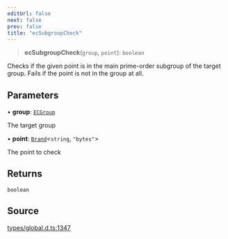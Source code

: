 ```yaml
---
editUrl: false
next: false
prev: false
title: "ecSubgroupCheck"
---
```


> **ecSubgroupCheck**(`group`, `point`): `boolean`

Checks if the given point is in the main prime-order subgroup of the target group. Fails if the point is not in the group at all.

## Parameters

• **group**: [`ECGroup`](../type-aliases/ECGroup.md)

The target group

• **point**: [`Brand`](../type-aliases/Brand.md)\<`string`, `"bytes"`\>

The point to check

## Returns

`boolean`

## Source

[types/global.d.ts:1347](https://github.com/algorandfoundation/tealscript/blob/18ba30a9/types/global.d.ts#L1347)
